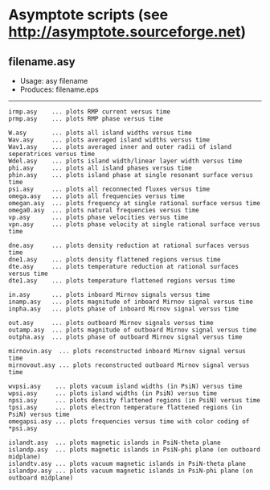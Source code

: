 # Asymptote scripts (see http://asymptote.sourceforge.net)

## filename.asy
- Usage:	    asy filename
- Produces:   filename.eps
---

	irmp.asy    ... plots RMP current versus time
	prmp.asy    ... plots RMP phase versus time

	W.asy       ... plots all island widths versus time
	Wav.asy     ... plots averaged island widths versus time
	Wav1.asy    ... plots averaged inner and outer radii of island seperatrices versus time
	Wdel.asy    ... plots island width/linear layer width versus time
	phi.asy     ... plots all island phases versus time
	phin.asy    ... plots island phase at single resonant surface versus time
	psi.asy     ... plots all reconnected fluxes versus time
	omega.asy   ... plots all frequencies versus time
	omegan.asy  ... plots frequency at single rational surface versus time
	omega0.asy  ... plots natural frequencies versus time
	vp.asy      ... plots phase velocities versus time
	vpn.asy     ... plots phase velocity at single rational surface versus time

	dne.asy     ... plots density reduction at rational surfaces versus time
	dne1.asy    ... plots density flattened regions versus time
	dte.asy     ... plots temperature reduction at rational surfaces versus time
	dte1.asy    ... plots temperature flattened regions versus time

	in.asy      ... plots inboard Mirnov signals versus time
	inamp.asy   ... plots magnitude of inboard Mirnov signal versus time
	inpha.asy   ... plots phase of inboard Mirnov signal versus time

	out.asy     ... plots outboard Mirnov signals versus time
	outamp.asy  ... plots magnitude of outboard Mirnov signal versus time
	outpha.asy  ... plots phase of outboard Mirnov signal versus time

	mirnovin.asy  ... plots reconstructed inboard Mirnov signal versus time
	mirnovout.asy ... plots reconstructed outboard Mirnov signal versus time

	wvpsi.asy    ... plots vacuum island widths (in PsiN) versus time
	wpsi.asy     ... plots island widths (in PsiN) versus time
	npsi.asy     ... plots density flattened regions (in PsiN) versus time
	tpsi.asy     ... plots electron temperature flattened regions (in PsiN) versus time
	omegapsi.asy ... plots frequencies versus time with color coding of *psi.asy
	
	islandt.asy  ... plots magnetic islands in PsiN-theta plane
	islandp.asy  ... plots magnetic islands in PsiN-phi plane (on outboard midplane)
	islandtv.asy ... plots vacuum magnetic islands in PsiN-theta plane
	islandpv.asy ... plots vacuum magnetic islands in PsiN-phi plane (on outboard midplane)

